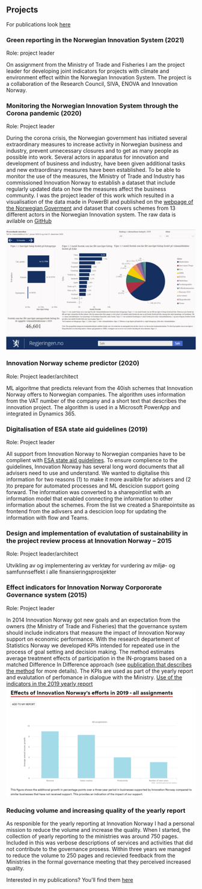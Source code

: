 
## Projects 
For publications look [here](https://sigridg.github.io/portfolio/publications/)
### Green reporting in the Norwegian Innovation System (2021)
Role: project leader

On assignment from the  Ministry of Trade and Fisheries I am the project leader for developing joint indicators for projects with climate and environment effect within the Norwegian Innovation System. The project is a collaboration of the Research Council, SIVA, ENOVA and Innovation Norway.


### Monitoring the Norwegian Innovation System through the Corona pandemic (2020)
Role: Project leader

During the corona crisis, the Norwegian government has initiated several extraordinary measures to increase activity in Norwegian business and industry, prevent unnecessary closures and to get as many people as possible into work. Several actors in apparatus for innovation and development of business and industry, have been given additional tasks and new extraordinary measures have been established. To be able to monitor the use of the measures, the Ministry of Trade and Industry has commissioned Innovation Norway to establish a dataset that include regularly updated data on how the measures affect the business community. I was the project leader of this work which resulted in a visualisation of the data made in PowerBI and  published on the [webpage of the Norwegian Goverment](https://www.regjeringen.no/no/tema/naringsliv/sporsmal-og-svar-for-norske-bedrifter-om-koronautbruddet/koronadata/id2740151/) and dataset that covers schemes from 13 different actors in the Norwegian Innovation system. The raw data is avilable on [GitHub](https://github.com/innovationnorway/analysis-innovation-policy-data)
 
![](/images/statistikkbank.png)

### Innovation Norway scheme predictor (2020) 
Role: Project leader/architect

ML algoritme that predicts relevant from the 40ish schemes that Innovation Norway offers to Norwegian companies. The algorithm uses information from the VAT number of the company and a short text that describes the innovation project. The algorithm is used in a Microsoft PowerApp and integrated in Dynamics 365.

### Digitalisation of ESA state aid guidelines (2019)
Role: Project leader

All support from Innovation Norway to Norwegian companies have to be complient with [ESA state aid guidelines](https://www.eftasurv.int/state-aid/state-aid-guidelines). To ensure complience to the guidelines, Innovation Norway has several long word documents that all advisers need to use and understand. We wanted to digitalise this information for two reasons (1) to make it more availble for advisers and (2 )to prepare for automated processes and ML descicion support going forward. The information was converted to a sharepointlist with an information model that enabled connecting the information to other information about the schemes. From the list we created a Sharepointsite as frontend from the adivsers and a descicion loop for updating the information with flow and Teams. 
 

### Design and implementation of evalutation of sustainability in the project review process at Innovation Norway – 2015 
Role: Project leader/architect

Utvikling av og implementering av verktøy for vurdering av miljø- og samfunnseffekt i alle finansieringsprosjekter 

### Effect indicators for Innovation Norway Corpororate Governance system (2015)
Role: Project leader

In 2014 Innovation Norway got new goals and an expectation from the owners (the Ministry of Trade and Fisheries) that the governance system should include indicators that measure the impact of Innovation Norway support on economic performance. With the research departement of Statistics Norway we developed KPIs intended for repeated use in the process of goal setting and
decision making. The method estimates average treatment effects of participation in the IN-programs based on a matched
Difference In Difference approach (see [publication that describes the method](https://www.ssb.no/virksomheter-foretak-og-regnskap/artikler-og-publikasjoner/_attachment/237374?_ts=14f4b02a260) for more details).
The KPIs are used as part of the yearly report and evalutation of perfomance in dialogue with the Ministry.
[Use of the indicators in the 2019 yearly report](https://arsrapport.innovasjonnorge.no/en/arsrapport-2019-eng/#side=en_514189_slide=1)
![](/images/Indicators.png)  


### Reducing volume and increasing quality of the yearly report
As responible for the yearly reporting at Innovation Norway I had a personal mission to reduce the volume and increase the quality. When I started, the collection of yearly reporting to the ministries was around 750 pages. Included in this was verbose descriptions of services and activities that did not contribute to the governance prosess. Within three years we managed to reduce the volume to 250 pages and recievied feedback from the Ministries in the formal governance meeting that they perceived increased quality.

Interested in my publications? You'll find them [here](https://sigridg.github.io/portfolio/publications)
